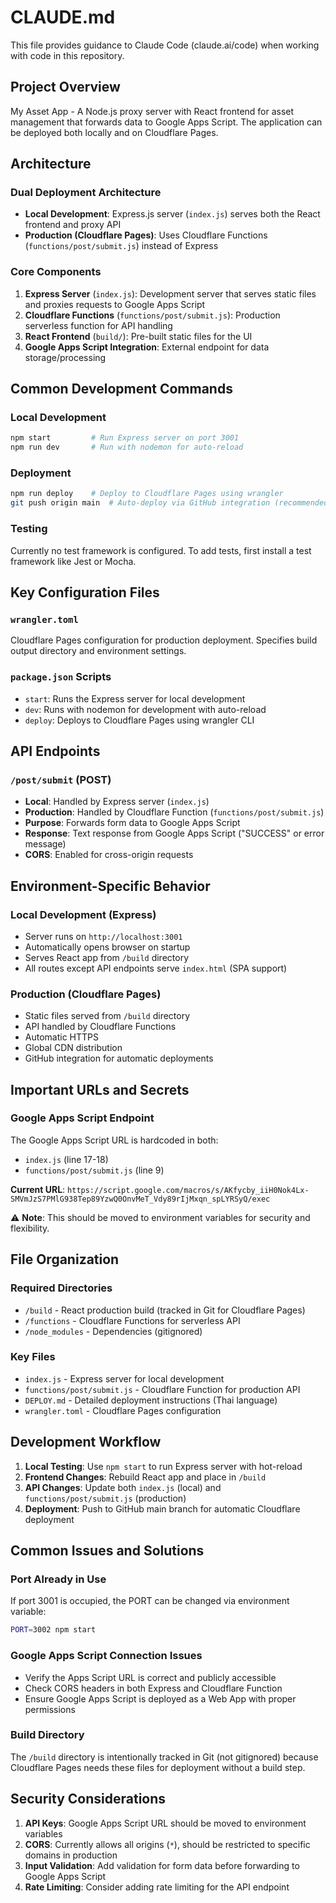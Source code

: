 # CLAUDE.md

This file provides guidance to Claude Code (claude.ai/code) when working with code in this repository.

## Project Overview
My Asset App - A Node.js proxy server with React frontend for asset management that forwards data to Google Apps Script. The application can be deployed both locally and on Cloudflare Pages.

## Architecture

### Dual Deployment Architecture
- **Local Development**: Express.js server (`index.js`) serves both the React frontend and proxy API
- **Production (Cloudflare Pages)**: Uses Cloudflare Functions (`functions/post/submit.js`) instead of Express

### Core Components
1. **Express Server** (`index.js`): Development server that serves static files and proxies requests to Google Apps Script
2. **Cloudflare Functions** (`functions/post/submit.js`): Production serverless function for API handling
3. **React Frontend** (`build/`): Pre-built static files for the UI
4. **Google Apps Script Integration**: External endpoint for data storage/processing

## Common Development Commands

### Local Development
```bash
npm start         # Run Express server on port 3001
npm run dev       # Run with nodemon for auto-reload
```

### Deployment
```bash
npm run deploy    # Deploy to Cloudflare Pages using wrangler
git push origin main  # Auto-deploy via GitHub integration (recommended)
```

### Testing
Currently no test framework is configured. To add tests, first install a test framework like Jest or Mocha.

## Key Configuration Files

### `wrangler.toml`
Cloudflare Pages configuration for production deployment. Specifies build output directory and environment settings.

### `package.json` Scripts
- `start`: Runs the Express server for local development
- `dev`: Runs with nodemon for development with auto-reload
- `deploy`: Deploys to Cloudflare Pages using wrangler CLI

## API Endpoints

### `/post/submit` (POST)
- **Local**: Handled by Express server (`index.js`)
- **Production**: Handled by Cloudflare Function (`functions/post/submit.js`)
- **Purpose**: Forwards form data to Google Apps Script
- **Response**: Text response from Google Apps Script ("SUCCESS" or error message)
- **CORS**: Enabled for cross-origin requests

## Environment-Specific Behavior

### Local Development (Express)
- Server runs on `http://localhost:3001`
- Automatically opens browser on startup
- Serves React app from `/build` directory
- All routes except API endpoints serve `index.html` (SPA support)

### Production (Cloudflare Pages)
- Static files served from `/build` directory
- API handled by Cloudflare Functions
- Automatic HTTPS
- Global CDN distribution
- GitHub integration for automatic deployments

## Important URLs and Secrets

### Google Apps Script Endpoint
The Google Apps Script URL is hardcoded in both:
- `index.js` (line 17-18)
- `functions/post/submit.js` (line 9)

**Current URL**: `https://script.google.com/macros/s/AKfycby_iiH0Nok4Lx-SMVmJzS7PMlG938Tep89YzwQ0OnvMeT_Vdy89rIjMxqn_spLYRSyQ/exec`

⚠️ **Note**: This should be moved to environment variables for security and flexibility.

## File Organization

### Required Directories
- `/build` - React production build (tracked in Git for Cloudflare Pages)
- `/functions` - Cloudflare Functions for serverless API
- `/node_modules` - Dependencies (gitignored)

### Key Files
- `index.js` - Express server for local development
- `functions/post/submit.js` - Cloudflare Function for production API
- `DEPLOY.md` - Detailed deployment instructions (Thai language)
- `wrangler.toml` - Cloudflare Pages configuration

## Development Workflow

1. **Local Testing**: Use `npm start` to run Express server with hot-reload
2. **Frontend Changes**: Rebuild React app and place in `/build`
3. **API Changes**: Update both `index.js` (local) and `functions/post/submit.js` (production)
4. **Deployment**: Push to GitHub main branch for automatic Cloudflare deployment

## Common Issues and Solutions

### Port Already in Use
If port 3001 is occupied, the PORT can be changed via environment variable:
```bash
PORT=3002 npm start
```

### Google Apps Script Connection Issues
- Verify the Apps Script URL is correct and publicly accessible
- Check CORS headers in both Express and Cloudflare Function
- Ensure Google Apps Script is deployed as a Web App with proper permissions

### Build Directory
The `/build` directory is intentionally tracked in Git (not gitignored) because Cloudflare Pages needs these files for deployment without a build step.

## Security Considerations

1. **API Keys**: Google Apps Script URL should be moved to environment variables
2. **CORS**: Currently allows all origins (`*`), should be restricted to specific domains in production
3. **Input Validation**: Add validation for form data before forwarding to Google Apps Script
4. **Rate Limiting**: Consider adding rate limiting for the API endpoint